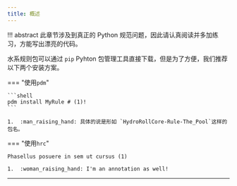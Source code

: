 ```yaml
---
title: 概述
---
```


!!! abstract
    此章节涉及到真正的 Python 规范问题，因此请认真阅读并多加练习，方能写出漂亮的代码。

    
水系规则包可以通过 `pip` Pyhton 包管理工具直接下载，但是为了方便，我们推荐以下两个安装方案。

=== "使用`pdm`"

    ```shell
    pdm install MyRule # (1)! 
    ```

    1.  :man_raising_hand: 具体的说是形如 `HydroRollCore-Rule-The_Pool`这样的包名。

=== "使用`hrc`"

    Phasellus posuere in sem ut cursus (1)

    1.  :woman_raising_hand: I'm an annotation as well!

***